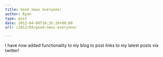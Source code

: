 ```yaml
---
title: Good news everyone!
author: Ryan
type: post
date: 2012-04-08T16:35:20+00:00
url: /2012/04/good-news-everyone/

---
```

I have now added functionality to my blog to post links to my latest posts via twitter!